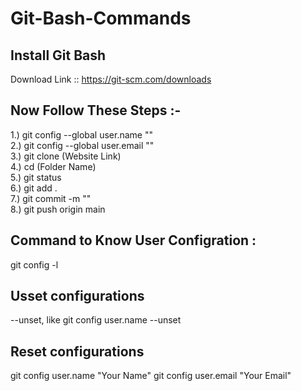 # Git-Bash-Commands

## Install Git Bash 
Download Link :: https://git-scm.com/downloads


## Now Follow These Steps :-
1.) git config --global user.name ""
<br>
2.) git config --global user.email "" 
<br>
3.) git clone (Website Link)
<br>
4.) cd (Folder Name)
<br>
5.) git status
<br>
6.) git add .
<br>
7.) git commit -m ""
<br>
8.) git push origin main


## Command to Know User Configration :
git config -l


## Usset configurations 
--unset, like git config user.name --unset

## Reset configurations 
git config user.name "Your Name"
git config user.email "Your Email"
